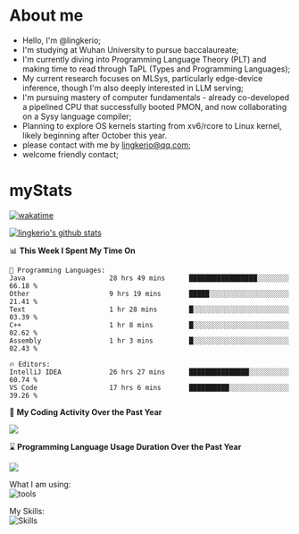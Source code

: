 # About me

- Hello, I'm @lingkerio; 
- I'm studying at Wuhan University to pursue baccalaureate;
- I'm currently diving into Programming Language Theory (PLT) and making time to read through TaPL (Types and Programming Languages);
- My current research focuses on MLSys, particularly edge-device inference, though I'm also deeply interested in LLM serving;
- I'm pursuing mastery of computer fundamentals - already co-developed a pipelined CPU that successfully booted PMON, and now collaborating on a Sysy language compiler;
- Planning to explore OS kernels starting from xv6/rcore to Linux kernel, likely beginning after October this year.
- please contact with me by lingkerio@qq.com;
- welcome friendly contact;


# myStats
[![wakatime](https://wakatime.com/badge/user/91f23013-72dc-47fa-9246-c7f1d9e4561b.svg)](https://wakatime.com/@91f23013-72dc-47fa-9246-c7f1d9e4561b)

[![lingkerio's github stats](https://github-readme-stats-neon-sigma-67.vercel.app/api?username=lingkerio&show_icons=true&theme=swift)](https://github-readme-stats-neon-sigma-67.vercel.app)

<!--START_SECTION:waka-->
📊 **This Week I Spent My Time On** 

```text
💬 Programming Languages: 
Java                     28 hrs 49 mins      █████████████████░░░░░░░░   66.18 % 
Other                    9 hrs 19 mins       █████░░░░░░░░░░░░░░░░░░░░   21.41 % 
Text                     1 hr 28 mins        █░░░░░░░░░░░░░░░░░░░░░░░░   03.39 % 
C++                      1 hr 8 mins         █░░░░░░░░░░░░░░░░░░░░░░░░   02.62 % 
Assembly                 1 hr 3 mins         █░░░░░░░░░░░░░░░░░░░░░░░░   02.43 % 

🔥 Editors: 
IntelliJ IDEA            26 hrs 27 mins      ███████████████░░░░░░░░░░   60.74 % 
VS Code                  17 hrs 6 mins       ██████████░░░░░░░░░░░░░░░   39.26 % 
```


<!--END_SECTION:waka-->

📅 **My Coding Activity Over the Past Year**

<a href="https://wakatime.com"><img src="https://wakatime.com/share/@lingkerio/9d8c2ccb-422f-4031-86b5-c947c7b728ba.png" /></a>

⌛ **Programming Language Usage Duration Over the Past Year**

<a href="https://wakatime.com"><img src="https://wakatime.com/share/@lingkerio/b4268c3a-49e5-469e-b094-8e53392cb864.png" /></a>

What I am using:  
![tools](https://skillicons.dev/icons?i=discord,twitter,stackoverflow,visualstudio,vscode,pycharm,idea,arch,debian,ubuntu)  


My Skills:  
![Skills](https://skillicons.dev/icons?i=linux,windows,c,cpp,java,cs,ocaml,rust,py,js)  

